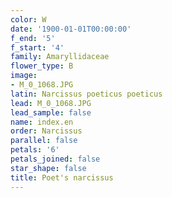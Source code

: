 ```yaml
---
color: W
date: '1900-01-01T00:00:00'
f_end: '5'
f_start: '4'
family: Amaryllidaceae
flower_type: B
image:
- M_0_1068.JPG
latin: Narcissus poeticus poeticus
lead: M_0_1068.JPG
lead_sample: false
name: index.en
order: Narcissus
parallel: false
petals: '6'
petals_joined: false
star_shape: false
title: Poet's narcissus
---
```

